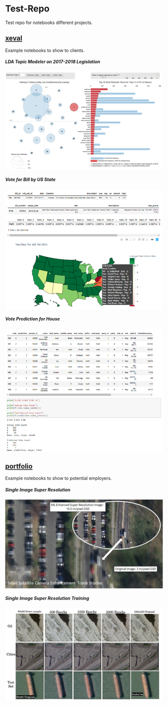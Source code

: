 # Test-Repo

Test repo for notebooks different projects.

## [xeval](https://github.com/mrciolino/Test-Repo/tree/master/xeval)

Example notebooks to show to clients.

##### LDA Topic Modeler on 2017-2018 Legislation

![LDA Viz](refs/lda_viz.png)

##### Vote for Bill by US State

![Map Viz](refs/map_viz.png)

##### Vote Prediction for House

![Vote Viz](refs/prediction_viz.png)


## [portfolio](https://github.com/mrciolino/Test-Repo/tree/master/portfolio)

Example notebooks to show to potential employers.

##### Single Image Super Resolution

![Super Resolution Viz](refs/sisr.png)

##### Single Image Super Resolution Training

![Super Resolution Training Viz](refs/sisr_training.png)
